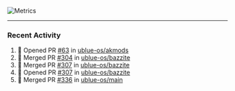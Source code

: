 ![Metrics](https://metrics.lecoq.io/KyleGospo?template=classic&base=header%2C%20activity%2C%20community%2C%20repositories%2C%20metadata&base.indepth=false&base.hireable=false&base.skip=false&config.timezone=America%2FLos_Angeles)

---
### Recent Activity
<!--START_SECTION:activity-->
1. 💪 Opened PR [#63](https://github.com/ublue-os/akmods/pull/63) in [ublue-os/akmods](https://github.com/ublue-os/akmods)
2. 🎉 Merged PR [#304](https://github.com/ublue-os/bazzite/pull/304) in [ublue-os/bazzite](https://github.com/ublue-os/bazzite)
3. 🎉 Merged PR [#307](https://github.com/ublue-os/bazzite/pull/307) in [ublue-os/bazzite](https://github.com/ublue-os/bazzite)
4. 💪 Opened PR [#307](https://github.com/ublue-os/bazzite/pull/307) in [ublue-os/bazzite](https://github.com/ublue-os/bazzite)
5. 🎉 Merged PR [#336](https://github.com/ublue-os/main/pull/336) in [ublue-os/main](https://github.com/ublue-os/main)
<!--END_SECTION:activity-->
